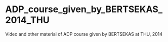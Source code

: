 # ADP_course_given_by_BERTSEKAS_2014_THU
Video and other material of ADP course given by BERTSEKAS at THU, 2014

